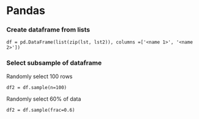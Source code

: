 # Pandas

### Create dataframe from lists
```
df = pd.DataFrame(list(zip(lst, lst2)), columns =['<name 1>', '<name 2>'])
```

### Select subsample of dataframe
Randomly select 100 rows
```
df2 = df.sample(n=100)
```
Randomly select 60% of data
```
df2 = df.sample(frac=0.6)
```
